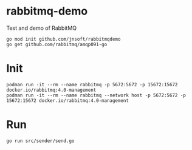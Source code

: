 # rabbitmq-demo
Test and demo of RabbitMQ


```
go mod init github.com/jnsoft/rabbitmqdemo 
go get github.com/rabbitmq/amqp091-go
```

# Init
```
podman run -it --rm --name rabbitmq -p 5672:5672 -p 15672:15672 docker.io/rabbitmq:4.0-management
podman run -it --rm --name rabbitmq --network host -p 5672:5672 -p 15672:15672 docker.io/rabbitmq:4.0-management
```

# Run
```
go run src/sender/send.go
```
